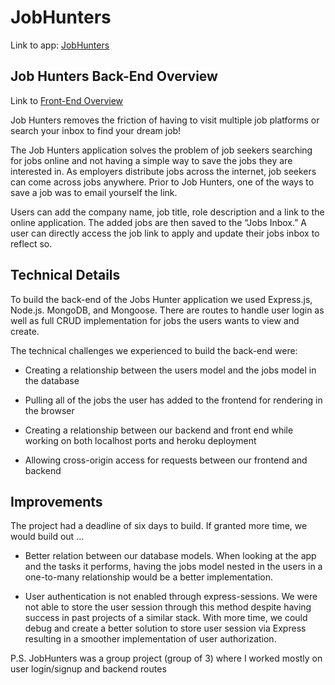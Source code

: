 # JobHunters
Link to app: [JobHunters](https://jobs-hunter.herokuapp.com/)

## Job Hunters Back-End Overview
Link to [Front-End Overview](https://github.com/RomanBogatikov/jobhunters_frontend/tree/master)

Job Hunters removes the friction of having to visit multiple job platforms or search your inbox to find your dream job!

The Job Hunters application solves the problem of job seekers searching for jobs online and not having a simple way to save the jobs they are interested in. As employers distribute jobs across the internet, job seekers can come across jobs anywhere. Prior to Job Hunters, one of the ways to save a job was to email yourself the link.

Users can add the company name, job title, role description and a link to the online application. The added jobs are then saved to the “Jobs Inbox.” A user can directly access the job link to apply and update their jobs inbox to reflect so.


## Technical Details

To build the back-end of the Jobs Hunter application we used Express.js, Node.js. MongoDB, and Mongoose. There are routes to handle user login as well as full CRUD implementation for jobs the users wants to view and create.

The technical challenges we experienced to build the back-end were:

* Creating a relationship between the users model and the jobs model in the database

* Pulling all of the jobs the user has added to the frontend for rendering in the browser

* Creating a relationship between our backend and front end while working on both localhost ports and heroku deployment

* Allowing cross-origin access for requests between our frontend and backend

## Improvements

The project had a deadline of six days to build. If granted more time, we would build out ...

* Better relation between our database models. When looking at the app and the tasks it performs, having the jobs model nested in the users in a one-to-many relationship would be a better implementation.

* User authentication is not enabled through express-sessions. We were not able to store the user session through this method despite having success in past projects of a similar stack. With more time, we could debug and create a better solution to store user session via Express resulting in a smoother implementation of user authorization.


P.S. JobHunters was a group project (group of 3) where I worked mostly on user login/signup and backend routes</p>
